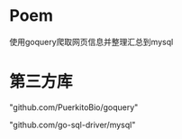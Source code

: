 # Poem
使用goquery爬取网页信息并整理汇总到mysql

# 第三方库
"github.com/PuerkitoBio/goquery" 

"github.com/go-sql-driver/mysql"  
